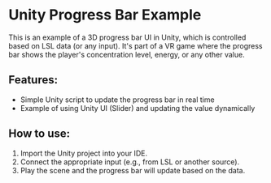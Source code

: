 # Unity Progress Bar Example

This is an example of a 3D progress bar UI in Unity, which is controlled based on LSL data (or any input). It's part of a VR game where the progress bar shows the player's concentration level, energy, or any other value.

## Features:
- Simple Unity script to update the progress bar in real time
- Example of using Unity UI (Slider) and updating the value dynamically

## How to use:
1. Import the Unity project into your IDE.
2. Connect the appropriate input (e.g., from LSL or another source).
3. Play the scene and the progress bar will update based on the data.
